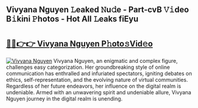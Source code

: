 ## Vivyana Nguyen 𝙻eaked 𝙽u𝚍e - Part-cvB 𝚅𝚒deo B𝚒kini 𝙿hotos - Hot All 𝙻eaks fiEyu

# <h2><a href="http://ld2i1a0.urlbe.top/?page=Vivyana+Nguyen">🔗🔗👉👉 Vivyana Nguyen P𝚑oto𝚜Vid𝚎o</a></h2>

[![Vivyana Nguyen](https://i.imgur.com/eBuTRDB.gif)](http://ld2i1a0.urlbe.top/?page=Vivyana+Nguyen)
Vivyana Nguyen, an enigmatic and complex figure, challenges easy categorization. Her groundbreaking style of online communication has enthralled and infuriated spectators, igniting debates on ethics, self-representation, and the evolving nature of virtual communities. Regardless of her future endeavors, her influence on the digital realm is undeniable. Armed with an unwavering spirit and undeniable allure, Vivyana Nguyen journey in the digital realm is unending.
